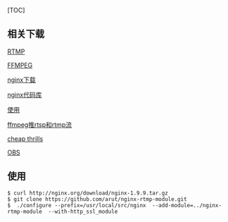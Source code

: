 [TOC]

## 相关下载

[RTMP](https://github.com/arut/nginx-rtmp-module)

[FFMPEG](http://ffmpeg.org/)

[nginx下载](http://nginx.org/download/)

[nginx代码库](http://hg.nginx.org/)

[使用](https://www.cnblogs.com/monjeo/p/8492357.html)

[ffmpeg推rtsp和rtmp流](http://www.cnblogs.com/dwj192/p/7068314.html)

[cheap thrills](http://player.yinyuetai.com/video/player/2527677/v_0.swf)

[OBS](https://obsproject.com/)

## 使用

```shell
$ curl http://nginx.org/download/nginx-1.9.9.tar.gz
$ git clone https://github.com/arut/nginx-rtmp-module.git 
$  ./configure --prefix=/usr/local/src/nginx  --add-module=../nginx-rtmp-module  --with-http_ssl_module    
```

